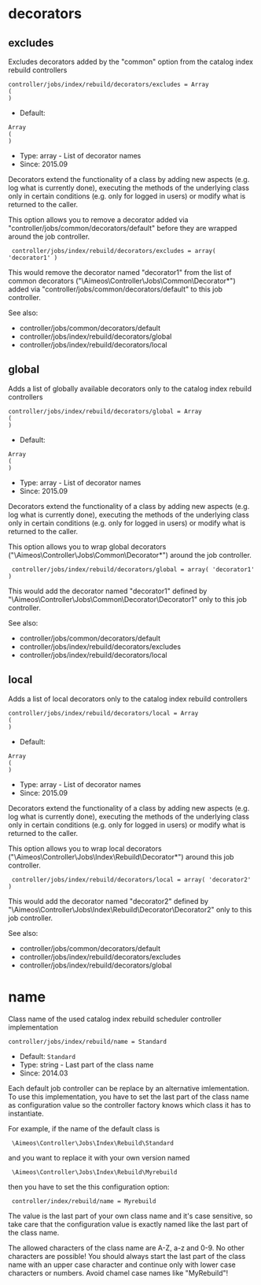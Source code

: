 
# decorators
## excludes

Excludes decorators added by the "common" option from the catalog index rebuild controllers

```
controller/jobs/index/rebuild/decorators/excludes = Array
(
)
```

* Default: 
```
Array
(
)
```
* Type: array - List of decorator names
* Since: 2015.09

Decorators extend the functionality of a class by adding new aspects
(e.g. log what is currently done), executing the methods of the underlying
class only in certain conditions (e.g. only for logged in users) or
modify what is returned to the caller.

This option allows you to remove a decorator added via
"controller/jobs/common/decorators/default" before they are wrapped
around the job controller.

```
 controller/jobs/index/rebuild/decorators/excludes = array( 'decorator1' )
```

This would remove the decorator named "decorator1" from the list of
common decorators ("\Aimeos\Controller\Jobs\Common\Decorator\*") added via
"controller/jobs/common/decorators/default" to this job controller.

See also:

* controller/jobs/common/decorators/default
* controller/jobs/index/rebuild/decorators/global
* controller/jobs/index/rebuild/decorators/local

## global

Adds a list of globally available decorators only to the catalog index rebuild controllers

```
controller/jobs/index/rebuild/decorators/global = Array
(
)
```

* Default: 
```
Array
(
)
```
* Type: array - List of decorator names
* Since: 2015.09

Decorators extend the functionality of a class by adding new aspects
(e.g. log what is currently done), executing the methods of the underlying
class only in certain conditions (e.g. only for logged in users) or
modify what is returned to the caller.

This option allows you to wrap global decorators
("\Aimeos\Controller\Jobs\Common\Decorator\*") around the job controller.

```
 controller/jobs/index/rebuild/decorators/global = array( 'decorator1' )
```

This would add the decorator named "decorator1" defined by
"\Aimeos\Controller\Jobs\Common\Decorator\Decorator1" only to this job controller.

See also:

* controller/jobs/common/decorators/default
* controller/jobs/index/rebuild/decorators/excludes
* controller/jobs/index/rebuild/decorators/local

## local

Adds a list of local decorators only to the catalog index rebuild controllers

```
controller/jobs/index/rebuild/decorators/local = Array
(
)
```

* Default: 
```
Array
(
)
```
* Type: array - List of decorator names
* Since: 2015.09

Decorators extend the functionality of a class by adding new aspects
(e.g. log what is currently done), executing the methods of the underlying
class only in certain conditions (e.g. only for logged in users) or
modify what is returned to the caller.

This option allows you to wrap local decorators
("\Aimeos\Controller\Jobs\Index\Rebuild\Decorator\*") around this job controller.

```
 controller/jobs/index/rebuild/decorators/local = array( 'decorator2' )
```

This would add the decorator named "decorator2" defined by
"\Aimeos\Controller\Jobs\Index\Rebuild\Decorator\Decorator2" only to this job
controller.

See also:

* controller/jobs/common/decorators/default
* controller/jobs/index/rebuild/decorators/excludes
* controller/jobs/index/rebuild/decorators/global

# name

Class name of the used catalog index rebuild scheduler controller implementation

```
controller/jobs/index/rebuild/name = Standard
```

* Default: `Standard`
* Type: string - Last part of the class name
* Since: 2014.03

Each default job controller can be replace by an alternative imlementation.
To use this implementation, you have to set the last part of the class
name as configuration value so the controller factory knows which class it
has to instantiate.

For example, if the name of the default class is

```
 \Aimeos\Controller\Jobs\Index\Rebuild\Standard
```

and you want to replace it with your own version named

```
 \Aimeos\Controller\Jobs\Index\Rebuild\Myrebuild
```

then you have to set the this configuration option:

```
 controller/index/rebuild/name = Myrebuild
```

The value is the last part of your own class name and it's case sensitive,
so take care that the configuration value is exactly named like the last
part of the class name.

The allowed characters of the class name are A-Z, a-z and 0-9. No other
characters are possible! You should always start the last part of the class
name with an upper case character and continue only with lower case characters
or numbers. Avoid chamel case names like "MyRebuild"!
